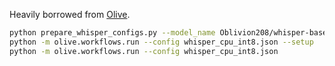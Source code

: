 Heavily borrowed from [Olive](https://github.com/microsoft/Olive).

```bash
python prepare_whisper_configs.py --model_name Oblivion208/whisper-base-cantonese --no_audio_decoder --multilingual
python -m olive.workflows.run --config whisper_cpu_int8.json --setup
python -m olive.workflows.run --config whisper_cpu_int8.json
```
